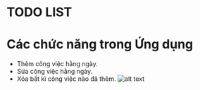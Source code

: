 # TODO LIST
# Các chức năng trong Ứng dụng  
- Thêm công việc hằng ngày.
- Sửa công việc hằng ngày.
- Xóa bất kì công việc nào đã thêm.
![alt text](http://url/to/img.png)